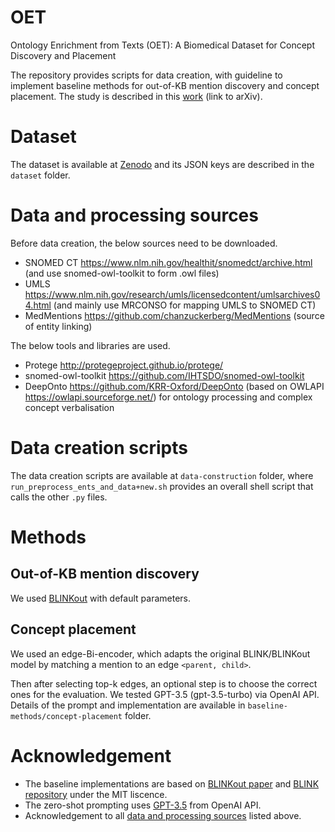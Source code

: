 # OET
Ontology Enrichment from Texts (OET): A Biomedical Dataset for Concept Discovery and Placement

The repository provides scripts for data creation, with guideline to implement baseline methods for out-of-KB mention discovery and concept placement. The study is described in this [work](https://arxiv.org/abs/2306.14704) (link to arXiv).

# Dataset
The dataset is available at [Zenodo](https://zenodo.org/record/8084860) and its JSON keys are described in the `dataset` folder. 

# Data and processing sources
Before data creation, the below sources need to be downloaded.
* SNOMED CT https://www.nlm.nih.gov/healthit/snomedct/archive.html (and use snomed-owl-toolkit to form .owl files)
* UMLS https://www.nlm.nih.gov/research/umls/licensedcontent/umlsarchives04.html (and mainly use MRCONSO for mapping UMLS to SNOMED CT)
* MedMentions https://github.com/chanzuckerberg/MedMentions (source of entity linking)

The below tools and libraries are used.
* Protege http://protegeproject.github.io/protege/
* snomed-owl-toolkit https://github.com/IHTSDO/snomed-owl-toolkit
* DeepOnto https://github.com/KRR-Oxford/DeepOnto (based on OWLAPI https://owlapi.sourceforge.net/) for ontology processing and complex concept verbalisation

# Data creation scripts
The data creation scripts are available at `data-construction` folder, where `run_preprocess_ents_and_data+new.sh` provides an overall shell script that calls the other `.py` files.

# Methods
## Out-of-KB mention discovery
We used [BLINKout](https://arxiv.org/abs/2302.07189) with default parameters.

## Concept placement
We used an edge-Bi-encoder, which adapts the original BLINK/BLINKout model by matching a mention to an edge `<parent, child>`.

Then after selecting top-k edges, an optional step is to choose the correct ones for the evaluation. We tested GPT-3.5 (gpt-3.5-turbo) via OpenAI API. Details of the prompt and implementation are available in `baseline-methods/concept-placement` folder.

# Acknowledgement
* The baseline implementations are based on [BLINKout paper](https://arxiv.org/abs/2302.07189) and [BLINK repository](https://github.com/facebookresearch/BLINK) under the MIT liscence. 
* The zero-shot prompting uses [GPT-3.5](https://platform.openai.com/docs/models) from OpenAI API.
* Acknowledgement to all [data and processing sources](https://github.com/KRR-Oxford/OET#data-and-processing-sources) listed above.